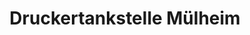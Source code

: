 ---
title: "Druckertankstelle Mülheim"
url: /muelheim-an-der-ruhr/druckertankstelle-muelheim/
shop: Kopieren
---